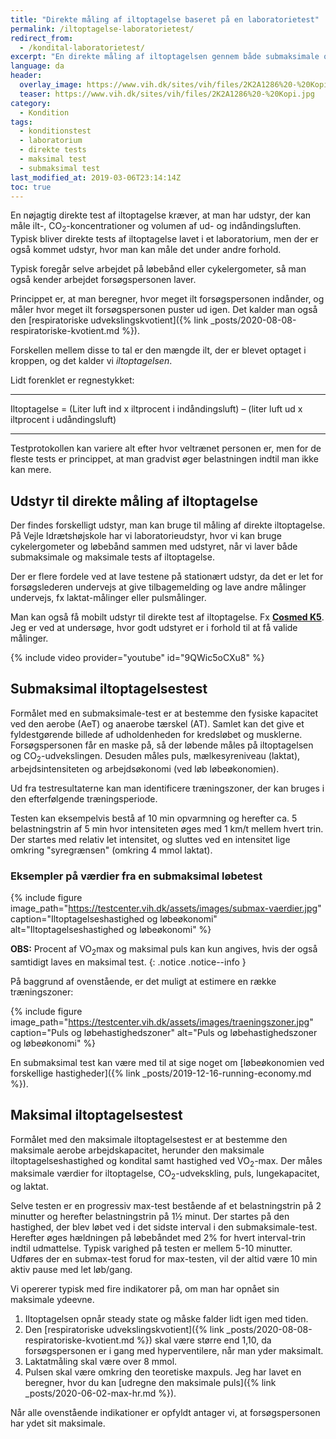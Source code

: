 ```yaml
---
title: "Direkte måling af iltoptagelse baseret på en laboratorietest"
permalink: /iltoptagelse-laboratorietest/
redirect_from:
  - /kondital-laboratorietest/
excerpt: "En direkte måling af iltoptagelsen gennem både submaksimale og maksimale forsøgsprotokoller med maske, hvor man måler ilt- og kuldioxidindholdet og volumen af indåndingsluften og udåndingsluften."
language: da
header:
  overlay_image: https://www.vih.dk/sites/vih/files/2K2A1286%20-%20Kopi.jpg
  teaser: https://www.vih.dk/sites/vih/files/2K2A1286%20-%20Kopi.jpg
category:
  - Kondition
tags:
  - konditionstest
  - laboratorium
  - direkte tests
  - maksimal test
  - submaksimal test
last_modified_at: 2019-03-06T23:14:14Z
toc: true
---
```


En nøjagtig direkte test af iltoptagelse kræver, at man har udstyr, der kan måle ilt-, CO<sub>2</sub>-koncentrationer og volumen af ud- og indåndingsluften. Typisk bliver direkte tests af iltoptagelse lavet i et laboratorium, men der er også kommet udstyr, hvor man kan måle det under andre forhold.

Typisk foregår selve arbejdet på løbebånd eller cykelergometer, så man også kender arbejdet forsøgspersonen laver.

Princippet er, at man beregner, hvor meget ilt forsøgspersonen indånder, og måler hvor meget ilt forsøgspersonen puster ud igen. Det kalder man også den [respiratoriske udvekslingskvotient]({% link _posts/2020-08-08-respiratoriske-kvotient.md %}).

Forskellen mellem disse to tal er den mængde ilt, der er blevet optaget i kroppen, og det kalder vi _iltoptagelsen_.

Lidt forenklet er regnestykket:

***

Iltoptagelse = (Liter luft ind x iltprocent i indåndingsluft) – (liter luft ud x iltprocent i udåndingsluft)

***

Testprotokollen kan variere alt efter hvor veltrænet personen er, men for de fleste tests er princippet, at man gradvist øger belastningen indtil man ikke kan mere.

## Udstyr til direkte måling af iltoptagelse

Der findes forskelligt udstyr, man kan bruge til måling af direkte iltoptagelse. På Vejle Idrætshøjskole har vi laboratorieudstyr, hvor vi kan bruge cykelergometer og løbebånd sammen med udstyret, når vi laver både submaksimale og maksimale tests af iltoptagelse.

Der er flere fordele ved at lave testene på stationært udstyr, da det er let for forsøgslederen undervejs at give tilbagemelding og lave andre målinger undervejs, fx laktat-målinger eller pulsmålinger.

Man kan også få mobilt udstyr til direkte test af iltoptagelse. Fx **[Cosmed K5](https://www.cosmed.com/en/products/cardio-pulmonary-exercise-test/k5)**. Jeg er ved at undersøge, hvor godt udstyret er i forhold til at få valide målinger.

{% include video provider="youtube" id="9QWic5oCXu8" %}

## Submaksimal iltoptagelsestest

Formålet med en submaksimale-test er at bestemme den fysiske kapacitet ved den aerobe (AeT) og anaerobe tærskel (AT). Samlet kan det give et fyldestgørende billede af udholdenheden for kredsløbet og musklerne. Forsøgspersonen får en maske på, så der løbende måles på iltoptagelsen og CO<sub>2</sub>-udvekslingen. Desuden måles puls, mælkesyreniveau (laktat), arbejdsintensiteten og arbejdsøkonomi (ved løb løbeøkonomien). 

Ud fra testresultaterne kan man identificere træningszoner, der kan bruges i den efterfølgende træningsperiode.

Testen kan eksempelvis bestå af 10 min opvarmning og herefter ca. 5 belastningstrin af 5 min hvor intensiteten øges med 1 km/t mellem hvert trin. Der startes med relativ let intensitet, og sluttes ved en intensitet lige omkring "syregrænsen" (omkring 4 mmol laktat).

### Eksempler på værdier fra en submaksimal løbetest

{% include figure image_path="https://testcenter.vih.dk/assets/images/submax-vaerdier.jpg" caption="Iltoptagelseshastighed og løbeøkonomi" alt="Iltoptagelseshastighed og løbeøkonomi" %}

**OBS:** Procent af VO<sub>2</sub>max og maksimal puls kan kun angives, hvis der også samtidigt laves en maksimal test.
{: .notice .notice--info }

På baggrund af ovenstående, er det muligt at estimere en række træningszoner:

{% include figure image_path="https://testcenter.vih.dk/assets/images/traeningszoner.jpg" caption="Puls og løbehastighedszoner" alt="Puls og løbehastighedszoner og løbeøkonomi" %}

En submaksimal test kan være med til at sige noget om [løbeøkonomien ved forskellige hastigheder]({% link _posts/2019-12-16-running-economy.md %}).

## Maksimal iltoptagelsestest

Formålet med den maksimale iltoptagelsestest er at bestemme den maksimale aerobe arbejdskapacitet, herunder den maksimale iltoptagelseshastighed og kondital samt hastighed ved VO<sub>2</sub>-max. Der måles maksimale værdier for iltoptagelse, CO<sub>2</sub>-udvekskling, puls, lungekapacitet, og laktat.

Selve testen er en progressiv max-test bestående af et belastningstrin på 2 minutter og herefter belastningstrin på 1½ minut. Der startes på den hastighed, der blev løbet ved i det sidste interval i den submaksimale-test. Herefter øges hældningen på løbebåndet med 2% for hvert interval-trin indtil udmattelse. Typisk varighed på testen er mellem 5-10 minutter. Udføres der en submax-test forud for max-testen, vil der altid være 10 min aktiv pause med let løb/gang.

Vi opererer typisk med fire indikatorer på, om man har opnået sin maksimale ydeevne.

1. Iltoptagelsen opnår steady state og måske falder lidt igen med tiden.
2. Den [respiratoriske udvekslingskvotient]({% link _posts/2020-08-08-respiratoriske-kvotient.md %}) skal være større end 1,10, da forsøgspersonen er i gang med hyperventilere, når man yder maksimalt.
3. Laktatmåling skal være over 8 mmol.
4. Pulsen skal være omkring den teoretiske maxpuls. Jeg har lavet en beregner, hvor du kan [udregne den maksimale puls]({% link _posts/2020-06-02-max-hr.md %}).

Når alle ovenstående indikationer er opfyldt antager vi, at forsøgspersonen har ydet sit maksimale.

